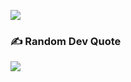 
  ![](https://github-readme-streak-stats.herokuapp.com/?user=BLACKBARGS&theme=midnight-purple&hide_border=false)<br/>
  
### ✍️ Random Dev Quote
![](https://quotes-github-readme.vercel.app/api?type=horizontal&theme=radical)
<div align="center">
  </a>
</div>
